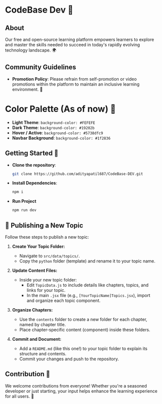 # CodeBase Dev 🚀

## About
Our free and open-source learning platform empowers learners to explore and master the skills needed to succeed in today's rapidly evolving technology landscape. 🌍

## Community Guidelines
- **Promotion Policy**: Please refrain from self-promotion or video promotions within the platform to maintain an inclusive learning environment. 🤝

# Color Palette (As of now) 🎨

- **Light Theme**: `background-color: #FEFEFE`
- **Dark Theme**: `background-color: #19202b`
- **Hover / Active**: `background-color: #5738dfc9`
- **Navbar Background**: `background-color: #1f2836`


## Getting Started 🚀

- **Clone the repository**:
  ```bash
  git clone https://github.com/adityapatil687/CodeBase-DEV.git
- **Install Dependencies**:
  ```bash
  npm i
- **Run Project**
  ```bash
  npm run dev

## 🚀 Publishing a New Topic

Follow these steps to publish a new topic:

1. **Create Your Topic Folder:**
   - Navigate to `src/data/topics/`.
   - Copy the `python` folder (template) and rename it to your topic name.

2. **Update Content Files:**
   - Inside your new topic folder:
     - Edit `TopicData.js` to include details like chapters, topics, and links for your topic.
     - In the main `.jsx` file (e.g., `[YourTopicName]Topics.jsx`), import and organize each topic component.

3. **Organize Chapters:**
   - Use the `contents` folder to create a new folder for each chapter, named by chapter title.
   - Place chapter-specific content (component) inside these folders.

4. **Commit and Document:**
   - Add a `README.md` (like this one!) to your topic folder to explain its structure and contents.
   - Commit your changes and push to the repository.


## Contribution 🤗
We welcome contributions from everyone! Whether you're a seasoned developer or just starting, your input helps enhance the learning experience for all users. 🌟
